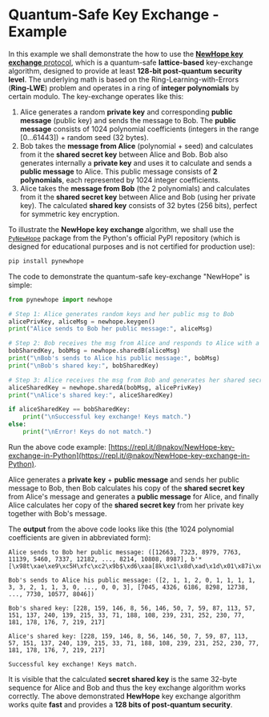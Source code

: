 # Quantum-Safe Key Exchange - Example

In this example we shall demonstrate the how to use the [**NewHope key exchange** protocol](https://newhopecrypto.org), which is a quantum-safe **lattice-based** key-exchange algorithm, designed to provide at least **128-bit post-quantum security level**. The underlying math is based on the Ring-Learning-with-Errors \(**Ring-LWE**\) problem and operates in a ring of **integer polynomials** by certain modulo. The key-exchange operates like this:

1. Alice generates a random **private key** and corresponding **public message** \(public key\) and sends the message to Bob. The **public message** consists of 1024 polynomial coefficients \(integers in the range \[0...61443\]\) + random seed \(32 bytes\).
2. Bob takes the **message from Alice** \(polynomial + seed\) and calculates from it the **shared secret key** between Alice and Bob. Bob also generates internally a **private key** and uses it to calculate and sends a **public message** to Alice. This public message consists of **2 polynomials**, each represented by 1024 integer coefficients.
3. Alice takes the **message from Bob** \(the 2 polynomials\) and calculates from it the **shared secret key** between Alice and Bob \(using her private key\). The calculated **shared key** consists of 32 bytes \(256 bits\), perfect for symmetric key encryption.

To illustrate the **NewHope key exchange** algorithm, we shall use the [`PyNewHope`](https://github.com/nakov/PyNewHope) package from the Python's official PyPI repository \(which is designed for educational purposes and is not certified for production use\):

```python
pip install pynewhope
```

The code to demonstrate the quantum-safe key-exchange "NewHope" is simple:

```python
from pynewhope import newhope

# Step 1: Alice generates random keys and her public msg to Bob
alicePrivKey, aliceMsg = newhope.keygen()
print("Alice sends to Bob her public message:", aliceMsg)

# Step 2: Bob receives the msg from Alice and responds to Alice with a msg
bobSharedKey, bobMsg = newhope.sharedB(aliceMsg)
print("\nBob's sends to Alice his public message:", bobMsg)
print("\nBob's shared key:", bobSharedKey)

# Step 3: Alice receives the msg from Bob and generates her shared secret
aliceSharedKey = newhope.sharedA(bobMsg, alicePrivKey)
print("\nAlice's shared key:", aliceSharedKey)

if aliceSharedKey == bobSharedKey:
    print("\nSuccessful key exchange! Keys match.")
else:
    print("\nError! Keys do not match.")
```

Run the above code example: [https://repl.it/@nakov/NewHope-key-exchange-in-Python](https://repl.it/@nakov/NewHope-key-exchange-in-Python).

Alice generates a **private key** + **public message** and sends her public message to Bob, then Bob calculates his copy of the **shared secret key** from Alice's message and generates a **public message** for Alice, and finally Alice calculates her copy of the **shared secret key** from her private key together with Bob's message.

The **output** from the above code looks like this \(the 1024 polynomial coefficients are given in abbreviated form\):

```text
Alice sends to Bob her public message: ([12663, 7323, 8979, 7763, 11139, 5460, 7337, 12182, ..., 8214, 10808, 8987], b'*[\x98t\xae\xe9\xc5H\xfc\xc2\x9b$\xd6\xaa[8k\xc1\x8d\xad\x1d\x01\x87i\xed\x03\x06\xe1k2\xa7N')

Bob's sends to Alice his public message: ([2, 1, 1, 2, 0, 1, 1, 1, 1, 3, 3, 2, 1, 1, 3, 0, ..., 0, 0, 3], [7045, 4326, 6186, 8298, 12738, ..., 7730, 10577, 8046])

Bob's shared key: [228, 159, 146, 8, 56, 146, 50, 7, 59, 87, 113, 57, 151, 137, 240, 139, 215, 33, 71, 188, 108, 239, 231, 252, 230, 77, 181, 178, 176, 7, 219, 217]

Alice's shared key: [228, 159, 146, 8, 56, 146, 50, 7, 59, 87, 113, 57, 151, 137, 240, 139, 215, 33, 71, 188, 108, 239, 231, 252, 230, 77, 181, 178, 176, 7, 219, 217]

Successful key exchange! Keys match.
```

It is visible that the calculated **secret shared key** is the same 32-byte sequence for Alice and Bob and thus the key exchange algorithm works correctly. The above demonstrated **HewHope** key exchange algorithm works quite **fast** and provides a **128 bits of post-quantum security**.

